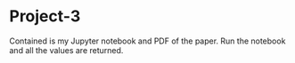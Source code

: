 # Project-3
Contained is my Jupyter notebook and PDF of the paper. Run the notebook and all the values are returned.
